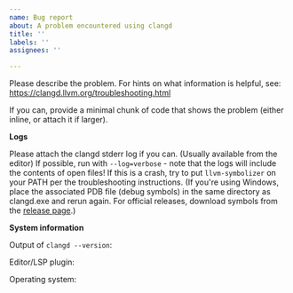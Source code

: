 ```yaml
---
name: Bug report
about: A problem encountered using clangd
title: ''
labels: ''
assignees: ''

---
```


Please describe the problem.
For hints on what information is helpful, see: https://clangd.llvm.org/troubleshooting.html

If you can, provide a minimal chunk of code that shows the problem (either inline, or attach it if larger).

**Logs**

Please attach the clangd stderr log if you can. (Usually available from the editor)
If possible, run with `--log=verbose` - note that the logs will include the contents of open files!
If this is a crash, try to put `llvm-symbolizer` on your PATH per the troubleshooting instructions.
(If you're using Windows, place the associated PDB file (debug symbols) in the same directory as
clangd.exe and rerun again. For official releases, download symbols from the
[release page](https://github.com/clangd/clangd/releases).)

**System information**

Output of `clangd --version`:

Editor/LSP plugin:

Operating system:
